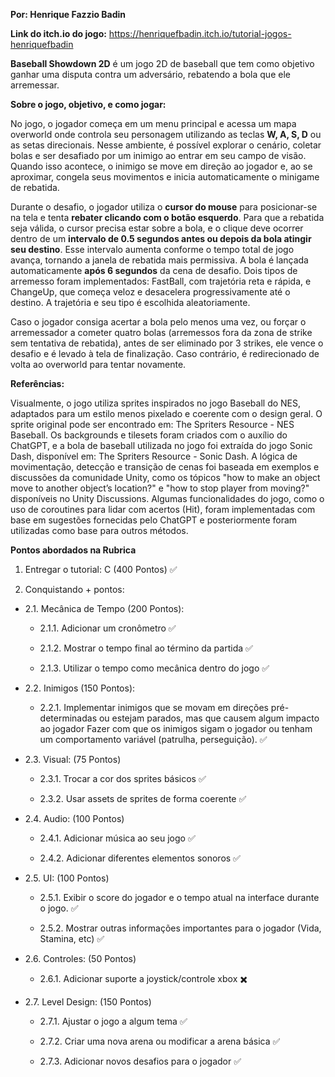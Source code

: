 **Por: Henrique Fazzio Badin**

**Link do itch.io do jogo:** https://henriquefbadin.itch.io/tutorial-jogos-henriquefbadin

**Baseball Showdown 2D** é um jogo 2D de baseball que tem como objetivo ganhar uma disputa contra um adversário, rebatendo a bola que ele arremessar.

**Sobre o jogo, objetivo, e como jogar:**

No jogo, o jogador começa em um menu principal e acessa um mapa overworld onde controla seu personagem utilizando as teclas **W, A, S, D** ou as setas direcionais. Nesse ambiente, é possível explorar o cenário, coletar bolas e ser desafiado por um inimigo ao entrar em seu campo de visão. Quando isso acontece, o inimigo se move em direção ao jogador e, ao se aproximar, congela seus movimentos e inicia automaticamente o minigame de rebatida. 

Durante o desafio, o jogador utiliza o **cursor do mouse** para posicionar-se na tela e tenta **rebater clicando com o botão esquerdo**. Para que a rebatida seja válida, o cursor precisa estar sobre a bola, e o clique deve ocorrer dentro de um **intervalo de 0.5 segundos antes ou depois da bola atingir seu destino**. Esse intervalo aumenta conforme o tempo total de jogo avança, tornando a janela de rebatida mais permissiva. A bola é lançada automaticamente **após 6 segundos** da cena de desafio. Dois tipos de arremesso foram implementados: FastBall, com trajetória reta e rápida, e ChangeUp, que começa veloz e desacelera progressivamente até o destino. A trajetória e seu tipo é escolhida aleatoriamente.

Caso o jogador consiga acertar a bola pelo menos uma vez, ou forçar o arremessador a cometer quatro bolas (arremessos fora da zona de strike sem tentativa de rebatida), antes de ser eliminado por 3 strikes, ele vence o desafio e é levado à tela de finalização. Caso contrário, é redirecionado de volta ao overworld para tentar novamente.

**Referências:**

Visualmente, o jogo utiliza sprites inspirados no jogo Baseball do NES, adaptados para um estilo menos pixelado e coerente com o design geral. O sprite original pode ser encontrado em: The Spriters Resource - NES Baseball. Os backgrounds e tilesets foram criados com o auxílio do ChatGPT, e a bola de baseball utilizada no jogo foi extraída do jogo Sonic Dash, disponível em: The Spriters Resource - Sonic Dash.
A lógica de movimentação, detecção e transição de cenas foi baseada em exemplos e discussões da comunidade Unity, como os tópicos "how to make an object move to another object’s location?" e "how to stop player from moving?" disponíveis no Unity Discussions. Algumas funcionalidades do jogo, como o uso de coroutines para lidar com acertos (Hit), foram implementadas com base em sugestões fornecidas pelo ChatGPT e posteriormente foram utilizadas como base para outros métodos.


**Pontos abordados na Rubrica**

1. Entregar o tutorial: C (400 Pontos) ✅
   
2. Conquistando + pontos:
   
  - 2.1. Mecânica de Tempo (200 Pontos):

      - 2.1.1. Adicionar um cronômetro ✅
    
      - 2.1.2. Mostrar o tempo final ao término da partida ✅
    
      - 2.1.3. Utilizar o tempo como mecânica dentro do jogo ✅
        
  - 2.2. Inimigos (150 Pontos):

      - 2.2.1. Implementar inimigos que se movam em direções pré-determinadas ou estejam parados, mas que causem algum impacto ao jogador Fazer com que os inimigos sigam o jogador ou tenham um comportamento variável (patrulha, perseguição). ✅
        
  - 2.3. Visual: (75 Pontos)

      - 2.3.1. Trocar a cor dos sprites básicos ✅
        
      - 2.3.2. Usar assets de sprites de forma coerente ✅

  - 2.4. Audio: (100 Pontos)
    
      - 2.4.1. Adicionar música ao seu jogo ✅
        
      - 2.4.2. Adicionar diferentes elementos sonoros  ✅
        
  - 2.5. UI: (100 Pontos)
    
      - 2.5.1. Exibir o score do jogador e o tempo atual na interface durante o jogo. ✅
        
      - 2.5.2. Mostrar outras informações importantes para o jogador (Vida, Stamina, etc) ✅

  - 2.6. Controles: (50 Pontos)

      - 2.6.1. Adicionar suporte a joystick/controle xbox ✖️

  - 2.7. Level Design: (150 Pontos)
    
      - 2.7.1. Ajustar o jogo a algum tema ✅
        
      - 2.7.2. Criar uma nova arena ou modificar a arena básica ✅
        
      - 2.7.3. Adicionar novos desafios para o jogador ✅

